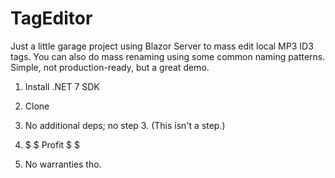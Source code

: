 # TagEditor
Just a little garage project using Blazor Server to mass edit local MP3 ID3 tags. You can also do mass renaming using some common naming patterns. Simple, not production-ready, but a great demo.

1. Install .NET 7 SDK

2. Clone

0. No additional deps; no step 3. (This isn't a step.)

0. $ $ Profit $ $

0. No warranties tho.
